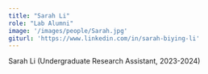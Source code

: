 ```yaml
---
title: "Sarah Li"
role: "Lab Alumni"
image: '/images/people/Sarah.jpg'
giturl: 'https://www.linkedin.com/in/sarah-biying-li'
---
```

Sarah Li (Undergraduate Research Assistant, 2023-2024)